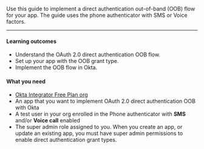 <ApiLifecycle access="ie" />

Use this guide to implement a direct authentication out-of-band (OOB) flow for your app. The guide uses the phone authenticator with SMS or Voice factors.

---

#### Learning outcomes

* Understand the OAuth 2.0 direct authentication OOB flow.
* Set up your app with the OOB grant type.
* Implement the OOB flow in Okta.

#### What you need

* [Okta Integrator Free Plan org](https://developer.okta.com/signup)
* An app that you want to implement OAuth 2.0 direct authentication OOB with Okta
* A test user in your org enrolled in the Phone authenticator with **SMS** and/or **Voice call** enabled
* The super admin role assigned to you. When you create an app, or update an existing app, you must have super admin permissions to enable direct authentication grant types.

<ApiAmProdWarning />
